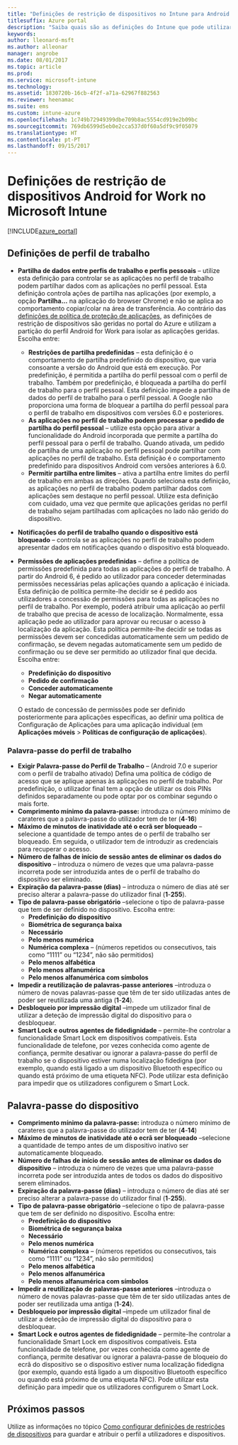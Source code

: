 ```yaml
---
title: "Definições de restrição de dispositivos no Intune para Android for Work"
titlesuffix: Azure portal
description: "Saiba quais são as definições do Intune que pode utilizar para controlar as definições dos dispositivos e a funcionalidade em dispositivos Android for Work.\""
keywords: 
author: lleonard-msft
ms.author: alleonar
manager: angrobe
ms.date: 08/01/2017
ms.topic: article
ms.prod: 
ms.service: microsoft-intune
ms.technology: 
ms.assetid: 1830720b-16cb-4f2f-a71a-62967f882563
ms.reviewer: heenamac
ms.suite: ems
ms.custom: intune-azure
ms.openlocfilehash: 1c749b72949399dbe709b8ac5554cd919e2b09bc
ms.sourcegitcommit: 769db6599d5eb0e2cca537d0f60a5df9c9f05079
ms.translationtype: HT
ms.contentlocale: pt-PT
ms.lasthandoff: 09/15/2017
---
```

# <a name="android-for-work-device-restriction-settings-in-microsoft-intune"></a>Definições de restrição de dispositivos Android for Work no Microsoft Intune

[!INCLUDE[azure_portal](./includes/azure_portal.md)]

## <a name="work-profile-settings"></a>Definições de perfil de trabalho
- **Partilha de dados entre perfis de trabalho e perfis pessoais** – utilize esta definição para controlar se as aplicações no perfil de trabalho podem partilhar dados com as aplicações no perfil pessoal. Esta definição controla ações de partilha nas aplicações (por exemplo, a opção **Partilha...** na aplicação do browser Chrome) e não se aplica ao comportamento copiar/colar na área de transferência. Ao contrário das [definições de política de proteção de aplicações](https://docs.microsoft.com/intune-classic/deploy-use/protect-app-data-using-mobile-app-management-policies-with-microsoft-intune), as definições de restrição de dispositivos são geridas no portal do Azure e utilizam a partição do perfil Android for Work para isolar as aplicações geridas. Escolha entre:
    - **Restrições de partilha predefinidas** – esta definição é o comportamento de partilha predefinido do dispositivo, que varia consoante a versão do Android que está em execução. Por predefinição, é permitida a partilha do perfil pessoal com o perfil de trabalho. Também por predefinição, é bloqueada a partilha do perfil de trabalho para o perfil pessoal. Esta definição impede a partilha de dados do perfil de trabalho para o perfil pessoal. A Google não proporciona uma forma de bloquear a partilha do perfil pessoal para o perfil de trabalho em dispositivos com versões 6.0 e posteriores.   
    - **As aplicações no perfil de trabalho podem processar o pedido de partilha do perfil pessoal** – utilize esta opção para ativar a funcionalidade do Android incorporada que permite a partilha do perfil pessoal para o perfil de trabalho. Quando ativada, um pedido de partilha de uma aplicação no perfil pessoal pode partilhar com aplicações no perfil de trabalho. Esta definição é o comportamento predefinido para dispositivos Android com versões anteriores à 6.0.
    - **Permitir partilha entre limites** – ativa a partilha entre limites do perfil de trabalho em ambas as direções. Quando seleciona esta definição, as aplicações no perfil de trabalho podem partilhar dados com aplicações sem destaque no perfil pessoal. Utilize esta definição com cuidado, uma vez que permite que aplicações geridas no perfil de trabalho sejam partilhadas com aplicações no lado não gerido do dispositivo.

-   **Notificações do perfil de trabalho quando o dispositivo está bloqueado** – controla se as aplicações no perfil de trabalho podem apresentar dados em notificações quando o dispositivo está bloqueado.
-   **Permissões de aplicações predefinidas** – define a política de permissões predefinida para todas as aplicações do perfil de trabalho. A partir do Android 6, é pedido ao utilizador para conceder determinadas permissões necessárias pelas aplicações quando a aplicação é iniciada. Esta definição de política permite-lhe decidir se é pedido aos utilizadores a concessão de permissões para todas as aplicações no perfil de trabalho. Por exemplo, poderá atribuir uma aplicação ao perfil de trabalho que precisa de acesso de localização. Normalmente, essa aplicação pede ao utilizador para aprovar ou recusar o acesso à localização da aplicação. Esta política permite-lhe decidir se todas as permissões devem ser concedidas automaticamente sem um pedido de confirmação, se devem negadas automaticamente sem um pedido de confirmação ou se deve ser permitido ao utilizador final que decida. Escolha entre:
    -   **Predefinição do dispositivo**
    -   **Pedido de confirmação**
    -   **Conceder automaticamente**
    -   **Negar automaticamente**

    O estado de concessão de permissões pode ser definido posteriormente para aplicações específicas, ao definir uma política de Configuração de Aplicações para uma aplicação individual (em **Aplicações móveis** > **Políticas de configuração de aplicações**).

### <a name="work-profile-password"></a>Palavra-passe do perfil de trabalho
- **Exigir Palavra-passe do Perfil de Trabalho** – (Android 7.0 e superior com o perfil de trabalho ativado) Defina uma política de código de acesso que se aplique apenas às aplicações no perfil de trabalho. Por predefinição, o utilizador final tem a opção de utilizar os dois PINs definidos separadamente ou pode optar por os combinar segundo o mais forte.
- **Comprimento mínimo da palavra-passe:** introduza o número mínimo de carateres que a palavra-passe do utilizador tem de ter (**4**-**16**)
- **Máximo de minutos de inatividade até o ecrã ser bloqueado** – selecione a quantidade de tempo antes de o perfil de trabalho ser bloqueado. Em seguida, o utilizador tem de introduzir as credenciais para recuperar o acesso.
- **Número de falhas de início de sessão antes de eliminar os dados do dispositivo** – introduza o número de vezes que uma palavra-passe incorreta pode ser introduzida antes de o perfil de trabalho do dispositivo ser eliminado.
- **Expiração da palavra-passe (dias)** – introduza o número de dias até ser preciso alterar a palavra-passe do utilizador final (**1**-**255**).
- **Tipo de palavra-passe obrigatório** –selecione o tipo de palavra-passe que tem de ser definido no dispositivo. Escolha entre:
    - **Predefinição do dispositivo**
    - **Biométrica de segurança baixa**
    - **Necessário**
    - **Pelo menos numérica**
    - **Numérica complexa** – (números repetidos ou consecutivos, tais como “1111” ou “1234”, não são permitidos)
    - **Pelo menos alfabética**
    - **Pelo menos alfanumérica**
    - **Pelo menos alfanumérica com símbolos**
- **Impedir a reutilização de palavras-passe anteriores** –introduza o número de novas palavras-passe que têm de ter sido utilizadas antes de poder ser reutilizada uma antiga (**1**-**24**).
- **Desbloqueio por impressão digital** –impede um utilizador final de utilizar a deteção de impressão digital do dispositivo para o desbloquear.
- **Smart Lock e outros agentes de fidedignidade** – permite-lhe controlar a funcionalidade Smart Lock em dispositivos compatíveis. Esta funcionalidade de telefone, por vezes conhecida como agente de confiança, permite desativar ou ignorar a palavra-passe do perfil de trabalho se o dispositivo estiver numa localização fidedigna (por exemplo, quando está ligado a um dispositivo Bluetooth específico ou quando está próximo de uma etiqueta NFC). Pode utilizar esta definição para impedir que os utilizadores configurem o Smart Lock.

## <a name="device-password"></a>Palavra-passe do dispositivo

- **Comprimento mínimo da palavra-passe:** introduza o número mínimo de carateres que a palavra-passe do utilizador tem de ter (**4**-**14**)
- **Máximo de minutos de inatividade até o ecrã ser bloqueado** –selecione a quantidade de tempo antes de um dispositivo inativo ser automaticamente bloqueado.
- **Número de falhas de início de sessão antes de eliminar os dados do dispositivo** – introduza o número de vezes que uma palavra-passe incorreta pode ser introduzida antes de todos os dados do dispositivo serem eliminados.
- **Expiração da palavra-passe (dias)** – introduza o número de dias até ser preciso alterar a palavra-passe do utilizador final (**1**-**255**).
- **Tipo de palavra-passe obrigatório** –selecione o tipo de palavra-passe que tem de ser definido no dispositivo. Escolha entre:
    - **Predefinição do dispositivo**
    - **Biométrica de segurança baixa**
    - **Necessário**
    - **Pelo menos numérica**
    - **Numérica complexa** – (números repetidos ou consecutivos, tais como “1111” ou “1234”, não são permitidos)
    - **Pelo menos alfabética**
    - **Pelo menos alfanumérica**
    - **Pelo menos alfanumérica com símbolos**
- **Impedir a reutilização de palavras-passe anteriores** –introduza o número de novas palavras-passe que têm de ter sido utilizadas antes de poder ser reutilizada uma antiga (**1**-**24**).
- **Desbloqueio por impressão digital** –impede um utilizador final de utilizar a deteção de impressão digital do dispositivo para o desbloquear.
- **Smart Lock e outros agentes de fidedignidade** – permite-lhe controlar a funcionalidade Smart Lock em dispositivos compatíveis. Esta funcionalidade de telefone, por vezes conhecida como agente de confiança, permite desativar ou ignorar a palavra-passe de bloqueio do ecrã do dispositivo se o dispositivo estiver numa localização fidedigna (por exemplo, quando está ligado a um dispositivo Bluetooth específico ou quando está próximo de uma etiqueta NFC). Pode utilizar esta definição para impedir que os utilizadores configurem o Smart Lock.

## <a name="next-steps"></a>Próximos passos

Utilize as informações no tópico [Como configurar definições de restrições de dispositivos](device-restrictions-configure.md) para guardar e atribuir o perfil a utilizadores e dispositivos.
